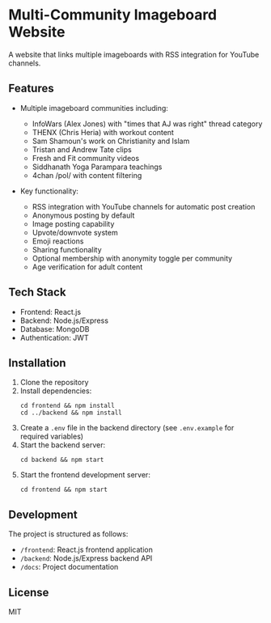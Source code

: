 # Multi-Community Imageboard Website

A website that links multiple imageboards with RSS integration for YouTube channels.

## Features

- Multiple imageboard communities including:
  - InfoWars (Alex Jones) with "times that AJ was right" thread category
  - THENX (Chris Heria) with workout content
  - Sam Shamoun's work on Christianity and Islam
  - Tristan and Andrew Tate clips
  - Fresh and Fit community videos
  - Siddhanath Yoga Parampara teachings
  - 4chan /pol/ with content filtering

- Key functionality:
  - RSS integration with YouTube channels for automatic post creation
  - Anonymous posting by default
  - Image posting capability
  - Upvote/downvote system
  - Emoji reactions
  - Sharing functionality
  - Optional membership with anonymity toggle per community
  - Age verification for adult content

## Tech Stack

- Frontend: React.js
- Backend: Node.js/Express
- Database: MongoDB
- Authentication: JWT

## Installation

1. Clone the repository
2. Install dependencies:
   ```
   cd frontend && npm install
   cd ../backend && npm install
   ```
3. Create a `.env` file in the backend directory (see `.env.example` for required variables)
4. Start the backend server:
   ```
   cd backend && npm start
   ```
5. Start the frontend development server:
   ```
   cd frontend && npm start
   ```

## Development

The project is structured as follows:
- `/frontend`: React.js frontend application
- `/backend`: Node.js/Express backend API
- `/docs`: Project documentation

## License

MIT
